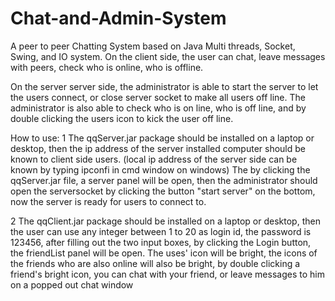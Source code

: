 # Chat-and-Admin-System

A peer to peer Chatting System based on Java Multi threads, Socket, Swing, and IO system.
On the client side, the user can chat, leave messages with peers, check who is online, who 
is offline.


On the server server side, the administrator is able to start the server to let the users 
connect, or close server socket to make all users off line. The administrator is
also able to check who is on line, who is off line, and by double clicking the users icon to kick the user off line.




How to use:
1 The qqServer.jar package should be installed on a laptop or desktop, then the ip address of the server installed computer should be known to client side users.
(local ip address of the server side can be known by typing ipconfi in cmd window on windows)
The by clicking the qqServer.jar file, a server panel will be open,
then the administrator should open the serversocket by clicking the button "start server"
on the bottom, now the server is ready for users to connect to.

2 The qqClient.jar package should be installed on a laptop or desktop, then the user can use any integer between 1 to 20 as login id,
the password is 123456, 
after filling out the two input boxes, by clicking the Login button, the friendList panel will be open. 
The uses' icon will be bright, the icons of the friends who are also online will also be bright, by double clicking a friend's bright icon, you can chat with your friend, or leave messages to him on a popped out chat window 
